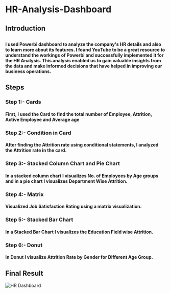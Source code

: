 # HR-Analysis-Dashboard
<h2>Introduction<h2>
<h4>I used Powerbi dashboard to analyze the company's HR details and also to learn more about its features. I found YouTube to be a great resource to understand the workings of Powerbi and successfully implemented it for the HR Analysis. This analysis enabled us to gain valuable insights from the data and make informed decisions that have helped in improving our business operations.<h4>
<h2>Steps</h2>
<h3>Step 1:- Cards</h3>
<h4>First, I used the Card to find the total number of Employee, Attrition, Active Employee and Average age<h4>
<h3>Step 2:- Condition in Card</h3>
<h4>After finding the Attrition rate using conditional statements, I analyzed the Attrition rate in the card.<h4>
<h3>Step 3:- Stacked Column Chart and Pie Chart</h3>
<h4>In a stacked column chart I visualizes No. of Employees by Age groups and in a pie chart I visualizes Department Wise Attrition.<h4>
<h3>Step 4:- Matrix</h3>
<h4>Visualized Job Satisfaction Rating using a matrix visualization.<h4>
<h3>Step 5:- Stacked Bar Chart</h3>
<h4>In a Stacked Bar Chart I visualizes the Education Field wise Attrition.<h4>
<h3>Step 6:- Donut</h3>
<h4>In Donut I visualize Attrition Rate by Gender for Different Age Group.<h4>
<h2>Final Result</h2>

![HR Dashboard](https://user-images.githubusercontent.com/70066441/212476302-80cb2a08-4271-4a62-9b64-8f18d27533f7.png)
